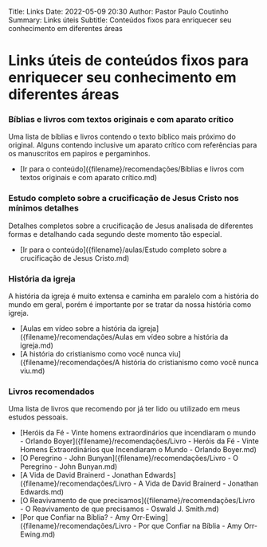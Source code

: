 Title: Links
Date: 2022-05-09 20:30
Author: Pastor Paulo Coutinho
Summary: Links úteis
Subtitle: Conteúdos fixos para enriquecer seu conhecimento em diferentes áreas

# Links úteis de conteúdos fixos para enriquecer seu conhecimento em diferentes áreas

### Bíblias e livros com textos originais e com aparato crítico

Uma lista de bíblias e livros contendo o texto bíblico mais próximo do original. Alguns contendo inclusive um aparato crítico com referências para os manuscritos em papiros e pergaminhos.

- [Ir para o conteúdo]({filename}/recomendações/Bíblias e livros com textos originais e com aparato crítico.md)

### Estudo completo sobre a crucificação de Jesus Cristo nos mínimos detalhes

Detalhes completos sobre a crucificação de Jesus analisada de diferentes formas e detalhando cada segundo deste momento tão especial.

- [Ir para o conteúdo]({filename}/aulas/Estudo completo sobre a crucificação de Jesus Cristo.md)

### História da igreja

A história da igreja é muito extensa e caminha em paralelo com a história do mundo em geral, porém é importante por se tratar da nossa história como igreja.

- [Aulas em vídeo sobre a história da igreja]({filename}/recomendações/Aulas em vídeo sobre a história da igreja.md)
- [A história do cristianismo como você nunca viu]({filename}/recomendações/A história do cristianismo como você nunca viu.md)

### Livros recomendados

Uma lista de livros que recomendo por já ter lido ou utilizado em meus estudos pessoais.

- [Heróis da Fé - Vinte homens extraordinários que incendiaram o mundo - Orlando Boyer]({filename}/recomendações/Livro - Heróis da Fé - Vinte Homens Extraordinários que Incendiaram o Mundo - Orlando Boyer.md)
- [O Peregrino - John Bunyan]({filename}/recomendações/Livro - O Peregrino - John Bunyan.md)
- [A Vida de David Brainerd - Jonathan Edwards]({filename}/recomendações/Livro - A Vida de David Brainerd - Jonathan Edwards.md)
- [O Reavivamento de que precisamos]({filename}/recomendações/Livro - O Reavivamento de que precisamos - Oswald J. Smith.md)
- [Por que Confiar na Bíblia? - Amy Orr-Ewing]({filename}/recomendações/Livro - Por que Confiar na Bíblia - Amy Orr-Ewing.md)
